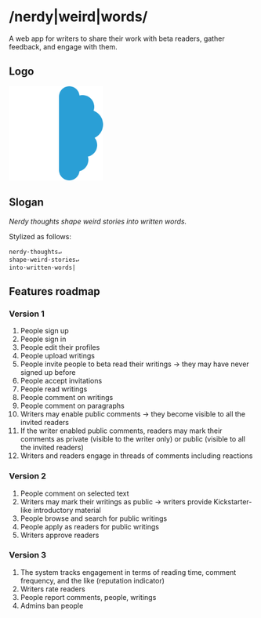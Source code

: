 # /nerdy|weird|words/

A web app for writers to share their work with beta readers, gather feedback, and engage with them.

## Logo

![android-chrome-192x192.png](NerdyWeirdWords/android-chrome-192x192.png)

## Slogan

*Nerdy thoughts shape weird stories into written words.*

Stylized as follows:

```
nerdy·thoughts↵
shape·weird·stories↵
into·written·words|
```

## Features roadmap

### Version 1

1. People sign up
1. People sign in
1. People edit their profiles
1. People upload writings
1. People invite people to beta read their writings → they may have never signed up before
1. People accept invitations
1. People read writings
1. People comment on writings
1. People comment on paragraphs
1. Writers may enable public comments → they become visible to all the invited readers
1. If the writer enabled public comments, readers may mark their comments as private (visible to the writer only) or public (visible to all the invited readers)
1. Writers and readers engage in threads of comments including reactions

### Version 2

1. People comment on selected text
1. Writers may mark their writings as public → writers provide Kickstarter-like introductory material
1. People browse and search for public writings
1. People apply as readers for public writings
1. Writers approve readers

### Version 3

1. The system tracks engagement in terms of reading time, comment frequency, and the like (reputation indicator)
1. Writers rate readers
1. People report comments, people, writings
1. Admins ban people

